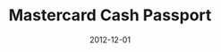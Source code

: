 ---
title: Mastercard Cash Passport
client: Red Ant / Mastercard
type: desktop
typedesc: Web App
description: I worked with Mastercard to design the onboarding and account management experience of its pre-paid multi-currency travel card.
date: 2012-12-01
casestudy: false
---